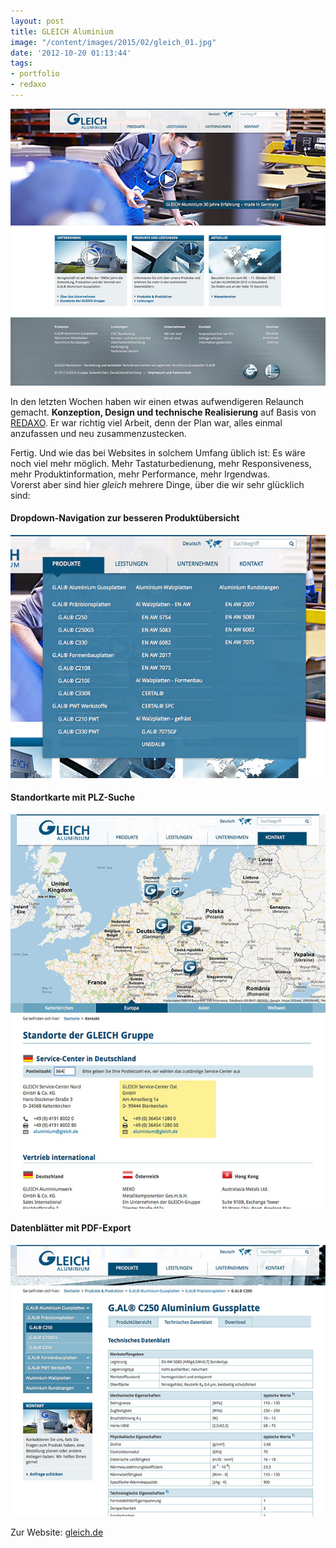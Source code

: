 ```yaml
---
layout: post
title: GLEICH Aluminium
image: "/content/images/2015/02/gleich_01.jpg"
date: '2012-10-20 01:13:44'
tags:
- portfolio
- redaxo
---
```



![Screenshot 1](/content/images/2015/02/gleich_01.jpg)

In den letzten Wochen haben wir einen etwas aufwendigeren Relaunch gemacht. **Konzeption, Design und technische Realisierung** auf Basis von [REDAXO](http://redaxo.org). Er war richtig viel Arbeit, denn der Plan war, alles einmal anzufassen und neu zusammenzustecken.

Fertig. Und wie das bei Websites in solchem Umfang üblich ist: Es wäre noch viel mehr möglich. Mehr Tastaturbedienung, mehr Responsiveness, mehr Produktinformation, mehr Performance, mehr Irgendwas.  
 Vorerst aber sind hier *gleich* mehrere Dinge, über die wir sehr glücklich sind:

#### Dropdown-Navigation zur besseren Produktübersicht

![Screenshot 2](/content/images/2015/02/gleich_02.jpg)

#### Standortkarte mit PLZ-Suche

![Screenshot 3](/content/images/2015/02/gleich_03.jpg)

#### Datenblätter mit PDF-Export

![Screenshot 4](/content/images/2015/02/gleich_04.jpg)

Zur Website: [gleich.de](http://gleich.de)


